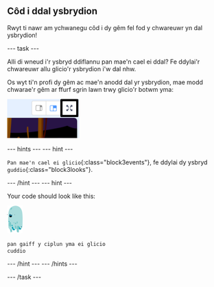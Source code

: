 ## Côd i ddal ysbrydion

Rwyt ti nawr am ychwanegu côd i dy gêm fel fod y chwareuwr yn dal ysbrydion!

\--- task \---

Alli di wneud i'r ysbryd ddiflannu pan mae'n cael ei ddal? Fe ddylai'r chwareuwr allu glicio'r ysbrydion i'w dal nhw.

Os wyt ti'n profi dy gêm ac mae'n anodd dal yr ysbrydion, mae modd chwarae'r gêm ar ffurf sgrin lawn trwy glicio'r botwm yma:

![sgrinlun](images/ghost-fullscreen-annotated.png)

\--- hints \--- \--- hint \---

`Pan mae'n cael ei glicio`{:class="block3events"}, fe ddylai dy ysbryd `guddio`{:class="block3looks"}.

\--- /hint \--- \--- hint \---

Your code should look like this:

![ghost-sprite](images/ghost-sprite.png)

```blocks3
pan gaiff y ciplun yma ei glicio
cuddio
```

\--- /hint \--- \--- /hints \---

\--- /task \---